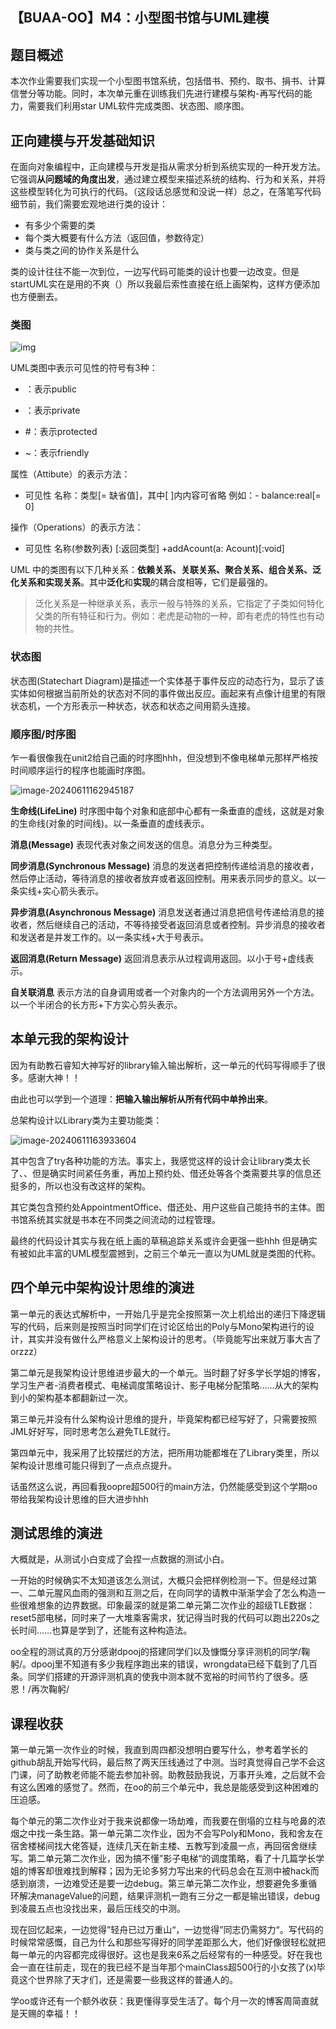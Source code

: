 ## 【BUAA-OO】M4：小型图书馆与UML建模

##  题目概述

本次作业需要我们实现一个小型图书馆系统，包括借书、预约、取书、捐书、计算信誉分等功能。同时，本次单元重在训练我们先进行建模与架构-再写代码的能力，需要我们利用star UML软件完成类图、状态图、顺序图。

## 正向建模与开发基础知识

在面向对象编程中，正向建模与开发是指从需求分析到系统实现的一种开发方法。它强调**从问题域的角度出发**，通过建立模型来描述系统的结构、行为和关系，并将这些模型转化为可执行的代码。（这段话总感觉和没说一样）总之，在落笔写代码细节前，我们需要宏观地进行类的设计：

- 有多少个需要的类
- 每个类大概要有什么方法（返回值，参数待定）
- 类与类之间的协作关系是什么

类的设计往往不能一次到位，一边写代码可能类的设计也要一边改变。但是startUML实在是用的不爽（）所以我最后索性直接在纸上画架构，这样方便添加也方便删去。

### 类图

![img](图片1.jpg)

UML类图中表示可见性的符号有3种：
+ ：表示public
- ：表示private

- #：表示protected

- ~：表示friendly

属性（Attibute）的表示方法：

-  可见性 名称：类型[= 缺省值]，其中[ ]内内容可省略
    例如：- balance:real[= 0]

操作（Operations）的表示方法：

- 可见性 名称(参数列表) [:返回类型]
      +addAcount(a: Acount)[:void]

UML 中的类图有以下几种关系：**依赖关系、关联关系、聚合关系、组合关系、泛化关系和实现关系**。其中**泛化**和**实现**的耦合度相等，它们是最强的。

>  泛化关系是一种继承关系，表示一般与特殊的关系，它指定了子类如何特化父类的所有特征和行为。例如：老虎是动物的一种，即有老虎的特性也有动物的共性。

### 状态图

状态图(Statechart Diagram)是描述一个实体基于事件反应的动态行为，显示了该实体如何根据当前所处的状态对不同的事件做出反应。画起来有点像计组里的有限状态机，一个方形表示一种状态，状态和状态之间用箭头连接。

### 顺序图/时序图

乍一看很像我在unit2给自己画的时序图hhh，但没想到不像电梯单元那样严格按时间顺序运行的程序也能画时序图。

![image-20240611162945187](总结图片2.png)

**生命线(LifeLine)**
时序图中每个对象和底部中心都有一条垂直的虚线，这就是对象的生命线(对象的时间线)。以一条垂直的虚线表示。

**消息(Message)**
表现代表对象之间发送的信息。消息分为三种类型。

**同步消息(Synchronous Message)**
消息的发送者把控制传递给消息的接收者，然后停止活动，等待消息的接收者放弃或者返回控制。用来表示同步的意义。以一条实线+实心箭头表示。

**异步消息(Asynchronous Message)**
消息发送者通过消息把信号传递给消息的接收者，然后继续自己的活动，不等待接受者返回消息或者控制。异步消息的接收者和发送者是并发工作的。以一条实线+大于号表示。

**返回消息(Return Message)**
返回消息表示从过程调用返回。以小于号+虚线表示。

**自关联消息**
表示方法的自身调用或者一个对象内的一个方法调用另外一个方法。以一个半闭合的长方形+下方实心剪头表示。

## 本单元我的架构设计

因为有助教石睿知大神写好的library输入输出解析，这一单元的代码写得顺手了很多。感谢大神！！

由此也可以学到一个道理：**把输入输出解析从所有代码中单拎出来**。

总架构设计以Library类为主要功能类：

![image-20240611163933604](总结图片3.png)

其中包含了try各种功能的方法。事实上，我感觉这样的设计会让library类太长了、、但是确实时间紧任务重，再加上预约处、借还处等各个类需要共享的信息还挺多的，所以也没有改这样的架构。

其它类包含预约处AppointmentOffice、借还处、用户这些自己能持书的主体。图书馆系统其实就是书本在不同类之间流动的过程管理。

最终的代码设计其实与我在纸上画的草稿追踪关系或许会更强一些hhh 但是确实有被如此丰富的UML模型震撼到，之前三个单元一直以为UML就是类图的代称。

## 四个单元中架构设计思维的演进

第一单元的表达式解析中，一开始几乎是完全按照第一次上机给出的递归下降逻辑写的代码，后来则是按照当时同学们在讨论区给出的Poly与Mono架构进行的设计，其实并没有做什么严格意义上架构设计的思考。（毕竟能写出来就万事大吉了orzzz）

第二单元是我架构设计思维进步最大的一个单元。当时翻了好多学长学姐的博客，学习生产者-消费者模式、电梯调度策略设计、影子电梯分配策略……从大的架构到小的架构基本都翻新过一次。

第三单元并没有什么架构设计思维的提升，毕竟架构都已经写好了，只需要按照JML好好写，同时思考怎么避免TLE就行。

第四单元中，我采用了比较摆烂的方法，把所用功能都堆在了Library类里，所以架构设计思维可能只得到了一点点点提升。

话虽然这么说，再回看我oopre超500行的main方法，仍然能感受到这个学期oo带给我架构设计思维的巨大进步hhh

## 测试思维的演进

大概就是，从测试小白变成了会捏一点数据的测试小白。

一开始的时候确实不太知道该怎么测试，大概只会把样例检测一下。但是经过第一、二单元腥风血雨的强测和互测之后，在向同学的请教中渐渐学会了怎么构造一些很难想象的边界数据。印象最深的就是第二单元第二次作业的超级TLE数据：reset5部电梯，同时来了一大堆乘客需求，犹记得当时我的代码可以跑出220s之长时间……也算是学到了，还能有这种构造法。

oo全程的测试真的万分感谢dpooj的搭建同学们以及慷慨分享评测机的同学/鞠躬/。dpooj里不知道有多少我程序跑出来的错误，wrongdata已经下载到了几百条。同学们搭建的开源评测机真的使我中测本就不宽裕的时间节约了很多。感恩！/再次鞠躬/

## 课程收获

第一单元第一次作业的时候，我直到周四都没想明白要写什么，参考着学长的github胡乱开始写代码，最后熬了两天压线通过了中测。当时真觉得自己学不会这门课，问了助教老师能不能去参加补弱。助教鼓励我说，万事开头难，之后就不会有这么困难的感觉了。然而，在oo的前三个单元中，我总是能感受到这种困难的压迫感。

每个单元的第二次作业对于我来说都像一场劫难，而我要在倒塌的立柱与呛鼻的浓烟之中找一条生路。第一单元第二次作业，因为不会写Poly和Mono，我和舍友在宿舍楼梯间找大佬答疑，连续几天在新主楼、五教写到凌晨一点，再回宿舍继续写。第二单元第二次作业，因为搞不懂”影子电梯“的调度策略，看了十几篇学长学姐的博客却很难找到解释；因为无论多努力写出来的代码总会在互测中被hack而感到崩溃，一边难受还是要一边debug。第三单元第二次作业，想要避免多重循环解决manageValue的问题，结果评测机一跑有三分之一都是输出错误，debug到凌晨五点也没找出来，最后压线交的中测。

现在回忆起来，一边觉得”轻舟已过万重山“，一边觉得”同志仍需努力“。写代码的时候常常感慨，自己为什么和那些写得好的同学差距那么大，他们好像很轻松就把每一单元的内容都完成得很好。这也是我来6系之后经常有的一种感受。好在我也会一直在往前走，现在的我已经不是当年那个mainClass超500行的小女孩了(x)毕竟这个世界除了天才们，还是需要一些我这样的普通人的。

学oo或许还有一个额外收获：我更懂得享受生活了。每个月一次的博客周简直就是天赐的幸福！！